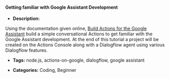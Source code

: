 #### Getting familiar with Google Assistant Development


- **Description:**

Using the documentation given online, [Build Actions for the Google Assistant](https://codelabs.developers.google.com/codelabs/actions-1/#0) build a simple conversational Actions to get familiar with the Google Assistant development. At the end of this tutorial a project will be created on the Actions Console along with a Dialogflow agent using various Dialogflow features.


- **Tags:**  node.js, actions-on-google, dialogflow, google assistant

- **Categories:** Coding, Beginner
